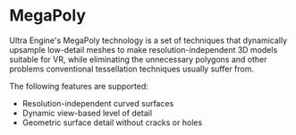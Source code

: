 # MegaPoly

Ultra Engine's MegaPoly technology is a set of techniques that dynamically upsample low-detail meshes to make resolution-independent 3D models suitable for VR, while eliminating the unnecessary polygons and other problems conventional tessellation techniques usually suffer from.

The following features are supported:

- Resolution-independent curved surfaces
- Dynamic view-based level of detail
- Geometric surface detail without cracks or holes


